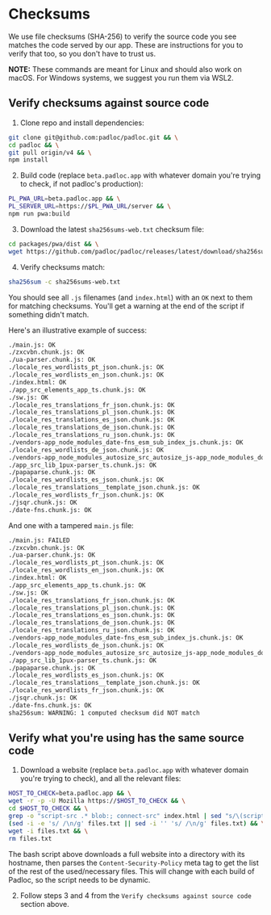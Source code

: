 # Checksums

We use file checksums (SHA-256) to verify the source code you see matches the
code served by our app. These are instructions for you to verify that too, so
you don't have to trust us.

**NOTE:** These commands are meant for Linux and should also work on macOS. For
Windows systems, we suggest you run them via WSL2.

## Verify checksums against source code

1. Clone repo and install dependencies:

```bash
git clone git@github.com:padloc/padloc.git && \
cd padloc && \
git pull origin/v4 && \
npm install
```

2. Build code (replace `beta.padloc.app` with whatever domain you're trying to
   check, if not padloc's production):

```bash
PL_PWA_URL=beta.padloc.app && \
PL_SERVER_URL=https://$PL_PWA_URL/server && \
npm run pwa:build
```

3. Download the latest `sha256sums-web.txt` checksum file:

```bash
cd packages/pwa/dist && \
wget https://github.com/padloc/padloc/releases/latest/download/sha256sums-web.txt
```

4. Verify checksums match:

```bash
sha256sum -c sha256sums-web.txt
```

You should see all `.js` filenames (and `index.html`) with an `OK` next to them
for matching checksums. You'll get a warning at the end of the script if
something didn't match.

Here's an illustrative example of success:

```txt
./main.js: OK
./zxcvbn.chunk.js: OK
./ua-parser.chunk.js: OK
./locale_res_wordlists_pt_json.chunk.js: OK
./locale_res_wordlists_en_json.chunk.js: OK
./index.html: OK
./app_src_elements_app_ts.chunk.js: OK
./sw.js: OK
./locale_res_translations_fr_json.chunk.js: OK
./locale_res_translations_pl_json.chunk.js: OK
./locale_res_translations_es_json.chunk.js: OK
./locale_res_translations_de_json.chunk.js: OK
./locale_res_translations_ru_json.chunk.js: OK
./vendors-app_node_modules_date-fns_esm_sub_index_js.chunk.js: OK
./locale_res_wordlists_de_json.chunk.js: OK
./vendors-app_node_modules_autosize_src_autosize_js-app_node_modules_dompurify_dist_purify_js-a-10f8da.chunk.js: OK
./app_src_lib_1pux-parser_ts.chunk.js: OK
./papaparse.chunk.js: OK
./locale_res_wordlists_es_json.chunk.js: OK
./locale_res_translations__template_json.chunk.js: OK
./locale_res_wordlists_fr_json.chunk.js: OK
./jsqr.chunk.js: OK
./date-fns.chunk.js: OK
```

And one with a tampered `main.js` file:

```txt
./main.js: FAILED
./zxcvbn.chunk.js: OK
./ua-parser.chunk.js: OK
./locale_res_wordlists_pt_json.chunk.js: OK
./locale_res_wordlists_en_json.chunk.js: OK
./index.html: OK
./app_src_elements_app_ts.chunk.js: OK
./sw.js: OK
./locale_res_translations_fr_json.chunk.js: OK
./locale_res_translations_pl_json.chunk.js: OK
./locale_res_translations_es_json.chunk.js: OK
./locale_res_translations_de_json.chunk.js: OK
./locale_res_translations_ru_json.chunk.js: OK
./vendors-app_node_modules_date-fns_esm_sub_index_js.chunk.js: OK
./locale_res_wordlists_de_json.chunk.js: OK
./vendors-app_node_modules_autosize_src_autosize_js-app_node_modules_dompurify_dist_purify_js-a-10f8da.chunk.js: OK
./app_src_lib_1pux-parser_ts.chunk.js: OK
./papaparse.chunk.js: OK
./locale_res_wordlists_es_json.chunk.js: OK
./locale_res_translations__template_json.chunk.js: OK
./locale_res_wordlists_fr_json.chunk.js: OK
./jsqr.chunk.js: OK
./date-fns.chunk.js: OK
sha256sum: WARNING: 1 computed checksum did NOT match
```

## Verify what you're using has the same source code

1. Download a website (replace `beta.padloc.app` with whatever domain you're
   trying to check), and all the relevant files:

```bash
HOST_TO_CHECK=beta.padloc.app && \
wget -r -p -U Mozilla https://$HOST_TO_CHECK && \
cd $HOST_TO_CHECK && \
grep -o "script-src .* blob:; connect-src" index.html | sed "s/\(script-src \| blob:; connect-src\)//g" > files.txt && \
(sed -i -e 's/ /\n/g' files.txt || sed -i '' 's/ /\n/g' files.txt) && \
wget -i files.txt && \
rm files.txt
```

The bash script above downloads a full website into a directory with its
hostname, then parses the `Content-Security-Policy` meta tag to get the list of
the rest of the used/necessary files. This will change with each build of
Padloc, so the script needs to be dynamic.

2. Follow steps 3 and 4 from the `Verify checksums against source code` section
   above.
